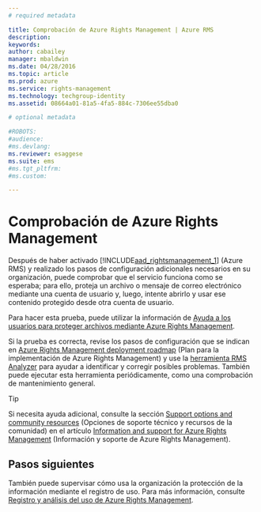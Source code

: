```yaml
---
# required metadata

title: Comprobación de Azure Rights Management | Azure RMS
description:
keywords:
author: cabailey
manager: mbaldwin
ms.date: 04/28/2016
ms.topic: article
ms.prod: azure
ms.service: rights-management
ms.technology: techgroup-identity
ms.assetid: 08664a01-81a5-4fa5-884c-7306ee55dba0

# optional metadata

#ROBOTS:
#audience:
#ms.devlang:
ms.reviewer: esaggese
ms.suite: ems
#ms.tgt_pltfrm:
#ms.custom:

---
```


# Comprobación de Azure Rights Management
Después de haber activado [!INCLUDE[aad_rightsmanagement_1](../includes/aad_rightsmanagement_1_md.md)] (Azure RMS) y realizado los pasos de configuración adicionales necesarios en su organización, puede comprobar que el servicio funciona como se esperaba; para ello, proteja un archivo o mensaje de correo electrónico mediante una cuenta de usuario y, luego, intente abrirlo y usar ese contenido protegido desde otra cuenta de usuario.

Para hacer esta prueba, puede utilizar la información de [Ayuda a los usuarios para proteger archivos mediante Azure Rights Management](help-users.md).

Si la prueba es correcta, revise los pasos de configuración que se indican en [Azure Rights Management deployment roadmap](../plan-design/deployment-roadmap.md) (Plan para la implementación de Azure Rights Management) y use la [herramienta RMS Analyzer](http://www.microsoft.com/en-us/download/details.aspx?id=46437) para ayudar a identificar y corregir posibles problemas. También puede ejecutar esta herramienta periódicamente, como una comprobación de mantenimiento general.

> [!TIP]
> Si necesita ayuda adicional, consulte la sección [Support options and community resources](../get-started/information-support.md##support-options-and-community-resources) (Opciones de soporte técnico y recursos de la comunidad) en el artículo [Information and support for Azure Rights Management](../get-started/information-support.md) (Información y soporte de Azure Rights Management).

## Pasos siguientes

También puede supervisar cómo usa la organización la protección de la información mediante el registro de uso. Para más información, consulte [Registro y análisis del uso de Azure Rights Management](log-analyze-usage.md).





<!--HONumber=Apr16_HO3-->


